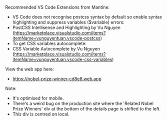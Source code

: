 

Recommended VS Code Extensions from Mantine:
- VS Code does not recognise postcss syntax by default so enable syntax highlighting and suppress variables ($variable) errors:
- PostCSS Intellisense and Highlighting by Vu Nguyen (https://marketplace.visualstudio.com/items?itemName=vunguyentuan.vscode-postcss)
- To get CSS variables autocomplete:
- CSS Variable Autocomplete by Vu Nguyen (https://marketplace.visualstudio.com/items?itemName=vunguyentuan.vscode-css-variables)

View the web app here:
- https://nobel-prize-winner-cd8e8.web.app

Note:
- It's optimised for mobile.
- There's a weird bug on the production site where the 'Related Nobel Prize Winners' div at the bottom of the details page is shifted to the left.
- This div is centred on local.
